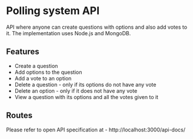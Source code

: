 # Polling system API
API where anyone can create questions with options and also add votes to it.
The implementation uses Node.js and MongoDB.

## Features
* Create a question
* Add options to the question
* Add a vote to an option
* Delete a question - only if its options do not have any vote
* Delete an option - only if it does not have any vote
* View a question with its options and all the votes given to it

## Routes
Please refer to open API specification at - http://localhost:3000/api-docs/

